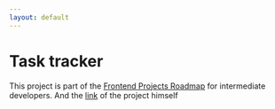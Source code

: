 ```yaml
---
layout: default
---
```

# Task tracker

This project is part of the [Frontend Projects Roadmap](https://roadmap.sh/frontend/projects) for intermediate developers. And the [link](https://roadmap.sh/projects/task-tracker-js) of the project himself 

